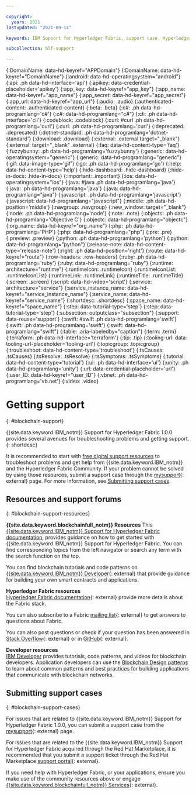 ```yaml
---

copyright:
  years: 2021
lastupdated: "2021-09-14"

keywords: IBM Support for Hyperledger Fabric, support case, Hyperledger Fabric Community, Cloud tickets, dWAnswers, multicloud

subcollection: hlf-support

---
```


{:DomainName: data-hd-keyref="APPDomain"}
{:DomainName: data-hd-keyref="DomainName"}
{:android: data-hd-operatingsystem="android"}
{:api: .ph data-hd-interface='api'}
{:apikey: data-credential-placeholder='apikey'}
{:app_key: data-hd-keyref="app_key"}
{:app_name: data-hd-keyref="app_name"}
{:app_secret: data-hd-keyref="app_secret"}
{:app_url: data-hd-keyref="app_url"}
{:audio: .audio}
{:authenticated-content: .authenticated-content}
{:beta: .beta}
{:c#: .ph data-hd-programlang='c#'}
{:c#: data-hd-programlang="c#"}
{:cli: .ph data-hd-interface='cli'}
{:codeblock: .codeblock}
{:curl: #curl .ph data-hd-programlang='curl'}
{:curl: .ph data-hd-programlang='curl'}
{:deprecated: .deprecated}
{:dotnet-standard: .ph data-hd-programlang='dotnet-standard'}
{:download: .download}
{:external: .external target="_blank"}
{:external: target="_blank" .external}
{:faq: data-hd-content-type='faq'}
{:fuzzybunny: .ph data-hd-programlang='fuzzybunny'}
{:generic: data-hd-operatingsystem="generic"}
{:generic: data-hd-programlang="generic"}
{:gif: data-image-type='gif'}
{:go: .ph data-hd-programlang='go'}
{:help: data-hd-content-type='help'}
{:hide-dashboard: .hide-dashboard}
{:hide-in-docs: .hide-in-docs}
{:important: .important}
{:ios: data-hd-operatingsystem="ios"}
{:java: #java .ph data-hd-programlang='java'}
{:java: .ph data-hd-programlang='java'}
{:java: data-hd-programlang="java"}
{:javascript: .ph data-hd-programlang='javascript'}
{:javascript: data-hd-programlang="javascript"}
{:middle: .ph data-hd-position='middle'}
{:navgroup: .navgroup}
{:new_window: target="_blank"}
{:node: .ph data-hd-programlang='node'}
{:note: .note}
{:objectc: .ph data-hd-programlang='Objective C'}
{:objectc: data-hd-programlang="objectc"}
{:org_name: data-hd-keyref="org_name"}
{:php: .ph data-hd-programlang='PHP'}
{:php: data-hd-programlang="php"}
{:pre: .pre}
{:preview: .preview}
{:python: .ph data-hd-programlang='python'}
{:python: data-hd-programlang="python"}
{:release-note: data-hd-content-type='release-note'}
{:right: .ph data-hd-position='right'}
{:route: data-hd-keyref="route"}
{:row-headers: .row-headers}
{:ruby: .ph data-hd-programlang='ruby'}
{:ruby: data-hd-programlang="ruby"}
{:runtime: architecture="runtime"}
{:runtimeIcon: .runtimeIcon}
{:runtimeIconList: .runtimeIconList}
{:runtimeLink: .runtimeLink}
{:runtimeTitle: .runtimeTitle}
{:screen: .screen}
{:script: data-hd-video='script'}
{:service: architecture="service"}
{:service_instance_name: data-hd-keyref="service_instance_name"}
{:service_name: data-hd-keyref="service_name"}
{:shortdesc: .shortdesc}
{:space_name: data-hd-keyref="space_name"}
{:step: data-tutorial-type='step'}
{:step: data-tutorial-type='step'} 
{:subsection: outputclass="subsection"}
{:support: data-reuse='support'}
{:swift: #swift .ph data-hd-programlang='swift'}
{:swift: .ph data-hd-programlang='swift'}
{:swift: data-hd-programlang="swift"}
{:table: .aria-labeledby="caption"}
{:term: .term}
{:terraform: .ph data-hd-interface='terraform'}
{:tip: .tip}
{:tooling-url: data-tooling-url-placeholder='tooling-url'}
{:topicgroup: .topicgroup}
{:troubleshoot: data-hd-content-type='troubleshoot'}
{:tsCauses: .tsCauses}
{:tsResolve: .tsResolve}
{:tsSymptoms: .tsSymptoms}
{:tutorial: data-hd-content-type='tutorial'}
{:ui: .ph data-hd-interface='ui'}
{:unity: .ph data-hd-programlang='unity'}
{:url: data-credential-placeholder='url'}
{:user_ID: data-hd-keyref="user_ID"}
{:vbnet: .ph data-hd-programlang='vb.net'}
{:video: .video}



# Getting support
{: #blockchain-support}


{{site.data.keyword.IBM_notm}} Support for Hyperledger Fabric 1.0.0 provides several avenues for troubleshooting problems and getting support.
{: shortdesc}

It is recommended to start with [free digital support resources](/docs/hlf-support?topic=hlf-support-blockchain-support#blockchain-support-resources) to troubleshoot problems and get help from {{site.data.keyword.IBM_notm}} and the Hyperledger Fabric Community. If your problem cannot be solved by using those resources, submit a support case through the [mysupport](https://www.ibm.com/mysupport/s/?language=en_US){: external} page. For more information, see [Submitting support cases](/docs/hlf-support?topic=hlf-support-blockchain-support#blockchain-support-cases).

## Resources and support forums
{: #blockchain-support-resources}

**{{site.data.keyword.blockchainfull_notm}} Resources**
  This [{{site.data.keyword.IBM_notm}} Support for Hyperledger Fabric documentation](/docs/hlf-support?topic=hlf-support-get-started-console-ocp), provides guidance on how to get started with {{site.data.keyword.IBM_notm}} Support for Hyperledger Fabric. You can find corresponding topics from the left navigator or search any term with the search function on the top.

  You can find blockchain tutorials and code patterns on [{{site.data.keyword.IBM_notm}} Developer](https://developer.ibm.com/technologies/blockchain/){: external} that provide guidance for building your own smart contracts and applications.

**Hyperledger Fabric resources**  
  [Hyperledger Fabric documentation](https://hyperledger-fabric.readthedocs.io/en/release-2.2/){: external} provide more details about the Fabric stack.

  You can also subscribe to a Fabric [mailing list](fabric@lists.hyperledger.org){: external} to get answers to questions about Fabric.

  You can also post questions or check if your question has been answered in [Stack Overflow](https://stackoverflow.com/questions/tagged/hyperledger-fabric){: external} or in [GitHub](https://github.com/hyperledger/fabric/issues){: external}.

**Developer resources**  
  [IBM Developer](https://developer.ibm.com/technologies/blockchain/) provides tutorials, code patterns, and videos for blockchain developers. Application developers can use the [Blockchain Design patterns](https://developer.ibm.com/technologies/blockchain/articles/getting-started-with-blockchain-design-patterns) to learn about common patterns and best practices for building applications that communicate with blockchain networks.

## Submitting support cases
{: #blockchain-support-cases}

For issues that are related to {{site.data.keyword.IBM_notm}} Support for Hyperledger Fabric 1.0.0, you can submit a support case from the [mysupport](https://www.ibm.com/support/pages/node/1072956){: external} page.   

For issues that are related to the {{site.data.keyword.IBM_notm}} Support for Hyperledger Fabric acquired through the Red Hat Marketplace, it is recommended that you submit a support ticket through the Red Hat Marketplace [support portal](https://marketplace.redhat.com/en-us/support){: external}.

If you need help with Hyperledger Fabric, or your applications, ensure you make use of the community resources above or engage [{{site.data.keyword.blockchainfull_notm}} Services](https://www.ibm.com/blockchain/services){: external}.
